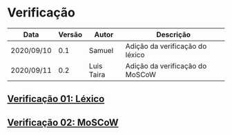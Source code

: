 # Verificação

| Data |Versão| Autor | Descrição |
| ---- | ---- | ----- | --------- |
| 2020/09/10 | 0.1 | Samuel | Adição da verificação do léxico |
| 2020/09/11 | 0.2 | Luis Taira | Adição da verificação do MoSCoW |

## [Verificação 01: Léxico](02-requisitos/analise/verificacao/lexico)

## [Verificação 02: MoSCoW](02-requisitos/analise/verificacao/moscow)
